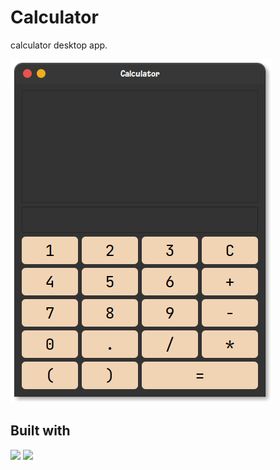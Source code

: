 # Calculator

calculator desktop app.

[<img src="images/calculator.png">]()

## Built with
[<img src="https://img.shields.io/badge/python-red.svg?logo=LOGO">]()
[<img src="https://img.shields.io/badge/PyQt-yellow.svg?logo=LOGO">]()
